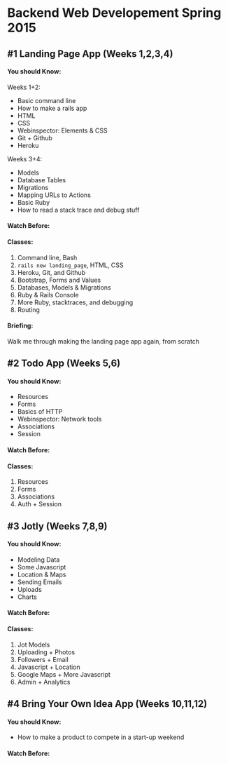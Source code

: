 # Backend Web Developement Spring 2015


## #1 Landing Page App (Weeks 1,2,3,4)
#### You should Know:
Weeks 1+2:

  - Basic command line
  - How to make a rails app
  - HTML
  - CSS
  - Webinspector: Elements & CSS
  - Git + Github
  - Heroku

Weeks 3+4:

  - Models
  - Database Tables
  - Migrations
  - Mapping URLs to Actions
  - Basic Ruby
  - How to read a stack trace and debug stuff

#### Watch Before:

#### Classes:
1. Command line, Bash
2. `rails new landing_page`, HTML, CSS
3. Heroku, Git, and Github
4. Bootstrap, Forms and Values
5. Databases, Models & Migrations
6. Ruby & Rails Console
7. More Ruby, stacktraces, and debugging
8. Routing

#### Briefing:
Walk me through making the landing page app again, from scratch

## #2 Todo App (Weeks 5,6)
#### You should Know:

  - Resources
  - Forms
  - Basics of HTTP
  - Webinspector: Network tools
  - Associations
  - Session

#### Watch Before:

#### Classes:
1. Resources
2. Forms
3. Associations
4. Auth + Session

## #3 Jotly (Weeks 7,8,9)
#### You should Know:

  - Modeling Data
  - Some Javascript
  - Location & Maps
  - Sending Emails
  - Uploads
  - Charts

#### Watch Before:
#### Classes:
1. Jot Models
2. Uploading + Photos
3. Followers + Email
4. Javascript + Location
5. Google Maps + More Javascript
6. Admin + Analytics

## #4 Bring Your Own Idea App (Weeks 10,11,12)
#### You should Know:

  - How to make a product to compete in a start-up weekend

#### Watch Before:
